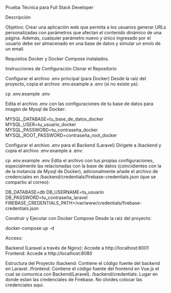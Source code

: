 Prueba Técnica para Full Stack Developer

Descripción

Objetivo: Crear una aplicación web que permita a los usuarios generar URLs personalizadas con parámetros que afectan el contenido dinámico de una página. Además, cualquier parámetro nuevo y único ingresado por el usuario debe ser almacenado en una base de datos y simular un envío de un email.

Requisitos
Docker y Docker Compose instalados.

Instrucciones de Configuración
Clonar el Repositorio 

Configurar el archivo .env principal (para Docker)
Desde la raíz del proyecto, copia el archivo .env.example a .env (si no existe ya):

cp .env.example .env

Edita el archivo .env con las configuraciones de tu base de datos para imagen de Mysql de Docker:

MYSQL_DATABASE=tu_base_de_datos_docker
MYSQL_USER=tu_usuario_docker
MYSQL_PASSWORD=tu_contraseña_docker
MYSQL_ROOT_PASSWORD=contraseña_root_docker

Configurar el archivo .env para el Backend (Laravel)
Dirígete a /backend y copia el archivo .env.example a .env:

cp .env.example .env
Edita el archivo con tus propias configuraciones, especialmente las relacionadas con la base de datos (coincidientes con la de la instancia de Mysql de Docker), adicionalmente añade el archivo de credenciales en /backend/credentials/firebase-credentials.json (que se compartio al correo):

DB_DATABASE=db
DB_USERNAME=tu_usuario
DB_PASSWORD=tu_contraseña_laravel
FIREBASE_CREDENTIALS_PATH=/var/www/credentials/firebase-credentials.json


Construir y Ejecutar con Docker Compose
Desde la raíz del proyecto:

docker-compose up -d


Acceso:

Backend (Laravel a través de Nginx): Accede a http://localhost:8001
Frontend: Accede a http://localhost:8080

Estructura del Proyecto
/backend: Contiene el código fuente del backend en Laravel.
/frontend: Contiene el código fuente del frontend en Vue.js el cual se comunica con Backend(Laravel).
/backend/credentials: Lugar en donde estan las credenciales de Firebase. No olvides colocar las credenciales aquí.
